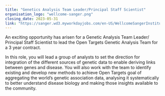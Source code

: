 ```yaml
---
title: "Genetics Analysis Team Leader/Principal Staff Scientist"
organisation_logo: "wellcome-sanger.png"
closing_date: 2023-05-31
link: "https://sanger.wd3.myworkdayjobs.com/en-US/WellcomeSangerInstitute/job/Genetics-Analysis-Team-Leader-Principal-Staff-Scientist_JR100839"
---
```

An exciting opportunity has arisen for a Genetic Analysis Team Leader/ Principal Staff Scientist to lead the Open Targets Genetic Analysis Team for a 3 year contract.

In this role, you will lead a group of analysts to set the direction for integration of the different sources of genetic data to enable deriving links between genes and disease. You will also work with the team to identify existing and develop new methods to achieve Open Targets goal of aggregating the world’s genetic association data, analysing it systematically to better understand disease biology and making those insights available to the community.
